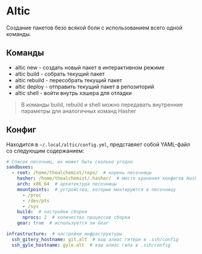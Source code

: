 # Altic

Создание пакетов безо всякой боли с использованием всего одной команды.

## Команды

- altic new - создать новый пакет в интерактивном режиме
- altic build - собрать текущий пакет
- altic rebuild - пересобрать текущий пакет
- altic deploy - отправить текущий пакет в репозиторий
- altic shell - войти внутрь хэшера для отладки

> В команды build, rebuild и shell можно передавать внутренние параметры для аналогичных команд Hasher

## Конфиг
Находится в `~/.local/altic/config.yml`, представяет собой YAML-файл со следующим содержанием:
```yaml
# Cписок песочниц, их может быть сколько угодно
sandboxes:
  - root: /home/thealchemist/repo/  # корень песочницы
    hasher: /home/thealchemist/.hasher/  # место хранения конфигов Hasher
    arch: x86_64  # архитектура песочницы
    mountpoints:  # устройства, которые монтируются в песочницу
      - /proc
      - /dev/pts
      - /sys
    build:  # настройки сборки
      nprocs: 2  # количество процессов сборки
    gear: true  # используется ли Gear

infrastructure:  # настройки инфраструктуры
  ssh_gitery_hostname: git.alt  # ваш алиас гитери в .ssh/config
  ssh_gyle_hostname: gyle.alt  # ваш алиас гила в .ssh/config
```
